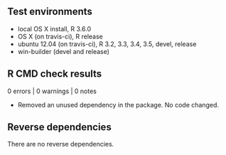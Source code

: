 ## Test environments
* local OS X install, R 3.6.0
* OS X (on travis-ci), R release
* ubuntu 12.04 (on travis-ci), R 3.2, 3.3, 3.4, 3.5, devel, release
* win-builder (devel and release)

## R CMD check results

0 errors | 0 warnings | 0 notes

* Removed an unused dependency in the package. No code changed.

## Reverse dependencies

There are no reverse dependencies.